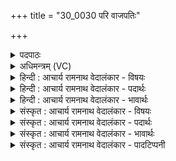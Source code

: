 +++
title = "30_0030 परि वाजपतिः"

+++
<details><summary>पदपाठः</summary>

प꣡रि꣢꣯। वा꣡ज꣢꣯पतिः। वा꣡ज꣢꣯। प꣣तिः। कविः꣢। अ꣣ग्निः꣢। ह꣣व्या꣡नि꣢। अ꣣क्रमीत्। द꣡ध꣢꣯त्। र꣡त्ना꣢꣯नि। दा꣣शु꣡षे꣢। ३०।
</details>

<details><summary>अधिमन्त्रम् (VC)</summary>

- अग्निः
- वामदेवो गौतमः
- गायत्री
- षड्जः
- आग्नेयं काण्डम्
</details>

<details><summary>हिन्दी : आचार्य रामनाथ वेदालंकार - विषयः</summary>

परमेश्वर स्तोता का क्या उपकार करता है, यह कहते हैं।
</details>

<details><summary>हिन्दी : आचार्य रामनाथ वेदालंकार - पदार्थः</summary>

पदार्थान्वयभाषाः -  प्रथम—परमेश्वर के पक्ष में। (वाजपतिः) आत्मिक बलों का अधीश्वर, (कविः) मेधावी, दूरदर्शी (अग्निः) प्रकाशस्वरूप परमेश्वर (दाशुषे) अपने आत्मा को हवि बनाकर ईश्वरार्पण करनेवाले आत्मदानी स्तोता के लिए (रत्नानि) रमणीय सद्गुणरूप धन (दधत्) प्रदान करता हुआ, उसकी (हव्यानि) आत्मसमर्पणरूप हवियों को (परि अक्रमीत्) सब ओर से प्राप्त करता है अर्थात् स्वीकार करता है॥ द्वितीय—यज्ञाग्नि के पक्ष में। (वाजपतिः) अन्नों और बलों का प्रदाता तथा पालक, (कविः) गतिमान् (अग्निः) यज्ञाग्नि (दाशुषे) हवि देनेवाले यजमान के लिए (रत्नानि) आरोग्य आदि रूप रमणीय फलों को (दधत्) देता हुआ (हव्यानि) सुगन्धित, मधुर, पुष्टिकर तथा रोगनाशक घृत, केसर, कस्तूरी आदि हवियों को (परि अक्रमीत्) सूक्ष्म करके चारों ओर फैला देता है ॥१०॥ इस मन्त्र में श्लेषालङ्कार है और उपमानोपमेयभाव ध्वनित होता है ॥१०॥
</details>

<details><summary>हिन्दी : आचार्य रामनाथ वेदालंकार - भावार्थः</summary>

भावार्थभाषाः -  जैसे अन्नों और बलों की उत्पत्ति का निमित्त यज्ञाग्नि हवि देनेवाले यजमान को दीर्घायुष्य, आरोग्य आदि फल प्रदान करता है, वैसे ही उपासनायज्ञ में आत्मसमर्पणरूप हवि देनेवाले स्तोता को परमेश्वर सद्गुण आदि रूप फल देता है ॥१०॥
</details>

<details><summary>संस्कृत : आचार्य रामनाथ वेदालंकार - विषयः</summary>

अथ परमेश्वरः स्तोतुः किमुपकरोतीत्याह।
</details>

<details><summary>संस्कृत : आचार्य रामनाथ वेदालंकार - पदार्थः</summary>

पदार्थान्वयभाषाः -  प्रथमः—परमेश्वरपरः। (वाजपतिः) वाजानाम् आत्मिकबलानां पतिः अधीश्वरः, (कविः) मेधावी, कान्तद्रष्टा। कविरिति मेधाविनाम। निघं० ३।१५। कविः क्रान्तदर्शनो भवति कवतेर्वा इति निरुक्तम् १२।१३। (अग्निः) प्रकाशस्वरूपः परमेश्वरः (दाशुषे) आत्मानं हविः कृत्वा दत्तवते स्तोत्रे। ‘दाश्वान् साह्वान् मीढ्वाँश्च।’ अ० ६।१।१२ अनेनायं दानार्थाद् दाशतेः क्वसुप्रत्ययान्तो निपातितः। (रत्नानि) रमणीयानि सद्गुणरूपाणि धनानि। रत्नानां रमणीयानां धनानामिति निरुक्तम्। ७।५। (दधत्) धारयन्, प्रयच्छन्, तस्य (हव्यानि) आत्मसमर्पणरूपाणि हवींषि (परि अक्रमीत्) परितः प्राप्नोति, स्वीकरोतीत्यर्थः। क्रमु पादविक्षेपे। छन्दसि लुङ्लङ्लिटः अ० ३।४।६ इति लडर्थे लङ्॥ अथ द्वितीयः—यज्ञाग्निपरः। (वाजपतिः) अन्नानां बलानां च प्रदाता पालकश्च, (कविः) गतिमान्। पवनाहतः सन् कवते यज्ञवेद्यां ज्वालाभिरितस्ततः संचरतीति कविः। कवते गतिकर्मा। निघं० २।१४। (अग्निः) यज्ञाग्निः (दाशुषे) हविर्दत्तवते यजमानाय (रत्नानि) आरोग्यादिरूपाणि रमणीयानि फलानि (दधत्) प्रयच्छन् सन् (हव्यानि) सुगन्धिमिष्टपुष्टिवर्धकरोगनाशकानि घृतकेसरकस्तूर्यादीनि हवींषि (परि अक्रमीत्२) सूक्ष्मीकृत्य परितो विस्तारयति ॥१०॥३ अत्र श्लेषालङ्कारः, उपमानोपमेयभावश्च गम्यते ॥१०॥
</details>

<details><summary>संस्कृत : आचार्य रामनाथ वेदालंकार - भावार्थः</summary>

भावार्थभाषाः -  यथाऽन्नानां बलानां चोत्पत्तिनिमित्तं यज्ञाग्निर्हविर्दत्तवते यजमानाय दीर्घायुष्यारोग्यादीनि फलानि प्रयच्छति तथैवोपासनायज्ञे आत्मसमर्पणरूपाणि हवींषि दत्तवते स्तोत्रे परमेश्वरः सद्गुणादिरूपाणि फलानि ददाति ॥१०॥
</details>

<details><summary>संस्कृत : आचार्य रामनाथ वेदालंकार - पादटिप्पनी</summary>

टिप्पणी:   १. ऋ० ४।१५।३, य० ११।२५ ऋषिः सोमकः। २. क्रमिर्गत्यर्थः, शुद्धोऽपि च ण्यर्थे द्रष्टव्यः। परिक्रमितवान् परिगमितवान् नीतवानित्यर्थः—इति वि०। ३. दयानन्दर्षिर्मन्त्रेऽस्मिन् ऋग्भाष्ये दातृपुरुषसाम्येन यजुर्भाष्ये च गृहस्थसाम्येन भौतिकाग्निविषयमाह।
</details>